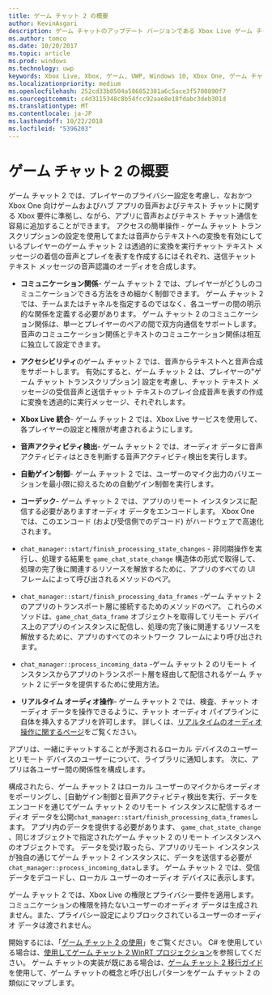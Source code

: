 ```yaml
---
title: ゲーム チャット 2 の概要
author: KevinAsgari
description: ゲーム チャットのアップデート バージョンである Xbox Live ゲーム チャット 2 を使用して、音声によるコミュニケーションをゲームに追加する方法について説明します。
ms.author: tomco
ms.date: 10/20/2017
ms.topic: article
ms.prod: windows
ms.technology: uwp
keywords: Xbox Live, Xbox, ゲーム, UWP, Windows 10, Xbox One, ゲーム チャット, ゲーム チャット 2, 音声によるコミュニケーション
ms.localizationpriority: medium
ms.openlocfilehash: 252cd33b0504a586852381a6c5ace3f5700890f7
ms.sourcegitcommit: c4d3115348c8b54fcc92aae8e18fdabc3deb301d
ms.translationtype: MT
ms.contentlocale: ja-JP
ms.lasthandoff: 10/22/2018
ms.locfileid: "5396203"
---
```

# <a name="game-chat-2-overview"></a>ゲーム チャット 2 の概要

ゲーム チャット 2 では、プレイヤーのプライバシー設定を考慮し、なおかつ Xbox One 向けゲームおよびハブ アプリの音声およびテキスト チャットに関する Xbox 要件に準拠し、ながら、アプリに音声およびテキスト チャット通信を容易に追加することができます。 アクセスの簡単操作 - ゲーム チャット トランスクリプションの設定を使用してまたは音声からテキストへの変換を有効にしているプレイヤーのゲーム チャット 2 は透過的に変換を実行チャット テキスト メッセージの着信の音声とプレイを表すを作成するにはそれぞれ、送信チャット テキスト メッセージの音声認識のオーディオを合成します。

- **コミュニケーション関係**- ゲーム チャット 2 では、プレイヤーがどうしのコミュニケーションできる方法をきめ細かく制御できます。 ゲーム チャット 2 では、チームまたはチャネルを指定するのではなく、各ユーザーの間の明示的な関係を定義する必要があります。 ゲーム チャット 2 のコミュニケーション関係は、単一とプレイヤーのペアの間で双方向通信をサポートします。 音声のコミュニケーション関係とテキストのコミュニケーション関係は相互に独立して設定できます。

- **アクセシビリティ**のゲーム チャット 2 では、音声からテキストへと音声合成をサポートします。 有効にすると、ゲーム チャット 2 は、プレイヤーの"ゲーム チャット トランスクリプション] 設定を考慮し、チャット テキスト メッセージの受信音声と送信チャット テキストのプレイ合成音声を表すの作成に変換を透過的に実行メッセージ、それぞれします。

- **Xbox Live 統合**- ゲーム チャット 2 では、Xbox Live サービスを使用して、各プレイヤーの設定と権限が考慮されるようにします。

- **音声アクティビティ検出**- ゲーム チャット 2 では、オーディオ データに音声アクティビティはときを判断する音声アクティビティ検出を実行します。

- **自動ゲイン制御**- ゲーム チャット 2 では、ユーザーのマイク出力のバリエーションを最小限に抑えるための自動ゲイン制御を実行します。

- **コーデック**- ゲーム チャット 2 では、アプリのリモート インスタンスに配信する必要がありますオーディオ データをエンコードします。 Xbox One では、このエンコード (および受信側でのデコード) がハードウェアで高速化されます。

- `chat_manager::start/finish_processing_state_changes` - 非同期操作を実行し、処理する結果を `game_chat_state_change` 構造体の形式で取得して、処理の完了後に関連するリソースを解放するために、アプリのすべての UI フレームによって呼び出されるメソッドのペア。

- `chat_manager::start/finish_processing_data_frames` -ゲーム チャット 2 のアプリのトランスポート層に接続するためのメソッドのペア。 これらのメソッドは、`game_chat_data_frame` オブジェクトを取得してリモート デバイス上のアプリのインスタンスに配信し、処理の完了後に関連するリソースを解放するために、アプリのすべてのネットワーク フレームにより呼び出されます。

- `chat_manager::process_incoming_data` -ゲーム チャット 2 のリモート インスタンスからアプリのトランスポート層を経由して配信されるゲーム チャット 2 にデータを提供するために使用方法。

- **リアルタイム オーディオ操作**- ゲーム チャット 2 では、検査、チャット オーディオ データを操作できるように、チャット オーディオ パイプラインに自体を挿入するアプリを許可します。 詳しくは、[リアルタイムのオーディオ操作に関するページ](real-time-audio-manipulation.md)をご覧ください。

アプリは、一緒にチャットすることが予測されるローカル デバイスのユーザーとリモート デバイスのユーザーについて、ライブラリに通知します。 次に、アプリは各ユーザー間の関係性を構成します。

構成されたら、ゲーム チャット 2 はローカル ユーザーのマイクからオーディオをポーリングし、[自動ゲイン制御と音声アクティビティ検出を実行、データをエンコードを通じてゲーム チャット 2 のリモート インスタンスに配信するオーディオ データを公開`chat_manager::start/finish_processing_data_frames`します。 アプリ内のデータを提供する必要があります、 `game_chat_state_change` 、同じオブジェクトで指定されたゲーム チャット 2 のリモート インスタンスへのオブジェクトです。 データを受け取ったら、アプリのリモート インスタンスが独自の通じてゲーム チャット 2 インスタンスに、データを送信する必要が`chat_manager::process_incoming_data`します。 ゲーム チャット 2 では、受信データをデコードし、ローカル ユーザーのオーディオ デバイスに表示します。

ゲーム チャット 2 では、Xbox Live の権限とプライバシー要件を適用します。 コミュニケーションの権限を持たないユーザーのオーディオ データは生成されません。また、プライバシー設定によりブロックされているユーザーのオーディオ データは渡されません。

開始するには、「[ゲーム チャット 2 の使用](using-game-chat-2.md)」をご覧ください。 C# を使用している場合は、[使用してゲーム チャット 2 WinRT プロジェクション](using-game-chat-2-winrt.md)を参照してください。 ゲーム チャットの実装が既にある場合は、[ゲーム チャット 2 移行ガイド](game-chat-2-migration.md)を使用して、ゲーム チャットの概念と呼び出しパターンをゲーム チャット 2 の類似にマップします。

